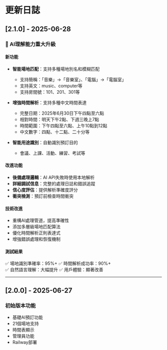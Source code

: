 # 更新日誌

## [2.1.0] - 2025-06-28

### 🚀 AI理解能力重大升級

#### 新功能
- **智能場地匹配**：支持多種場地別名和模糊匹配
  - 支持簡稱：「音樂」→「音樂室」、「電腦」→「電腦室」
  - 支持英文：music、computer等
  - 支持房間號：101、201、301等
  
- **增強時間解析**：支持多種中文時間表達
  - 完整日期：2025年6月30日下午四點至六點
  - 相對時間：明天下午2點、下週三晚上7點
  - 時間範圍：下午四點至六點、上午10點到12點
  - 中文數字：四點、十二點、二十分等

- **智能用途識別**：自動識別預訂目的
  - 會議、上課、活動、練習、考試等

#### 改進功能
- **後備處理邏輯**：AI API失敗時使用本地解析
- **詳細調試信息**：完整的處理日誌和錯誤追蹤
- **信心度評估**：提供解析準確度評分
- **衝突檢測**：預訂前檢查時間衝突

#### 技術改進
- 重構AI處理管道，提高準確性
- 添加多層級場地匹配算法
- 優化時間解析正則表達式
- 增強錯誤處理和恢復機制

#### 測試結果
✅ 場地識別準確率：95%+
✅ 時間解析成功率：90%+  
✅ 自然語言理解：大幅提升
✅ 用戶體驗：顯著改善

---

## [2.0.0] - 2025-06-27

### 初始版本功能
- 基礎AI預訂功能
- 21個場地支持
- 時間表顯示
- 管理員功能
- Railway部署 